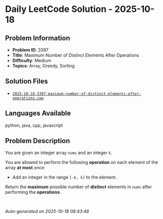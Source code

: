 # Daily LeetCode Solution - 2025-10-18

## Problem Information
- **Problem ID**: 3397
- **Title**: Maximum Number of Distinct Elements After Operations
- **Difficulty**: Medium
- **Topics**: Array, Greedy, Sorting

## Solution Files
- [`2025-10-18-3397-maximum-number-of-distinct-elements-after-operations.cpp`](solutions/2025/10/2025-10-18-3397-maximum-number-of-distinct-elements-after-operations.cpp)

## Languages Available
python, java, cpp, javascript

## Problem Description
<p>You are given an integer array <code>nums</code> and an integer <code>k</code>.</p>

<p>You are allowed to perform the following <strong>operation</strong> on each element of the array <strong>at most</strong> <em>once</em>:</p>

<ul>
	<li>Add an integer in the range <code>[-k, k]</code> to the element.</li>
</ul>

<p>Return the <strong>maximum</strong> possible number of <strong>distinct</strong> elements in <code>nums</code> after performing the <strong>operations</strong>.</p>

<p>&nbsp;</...

---
*Auto-generated on 2025-10-18 08:43:48*
